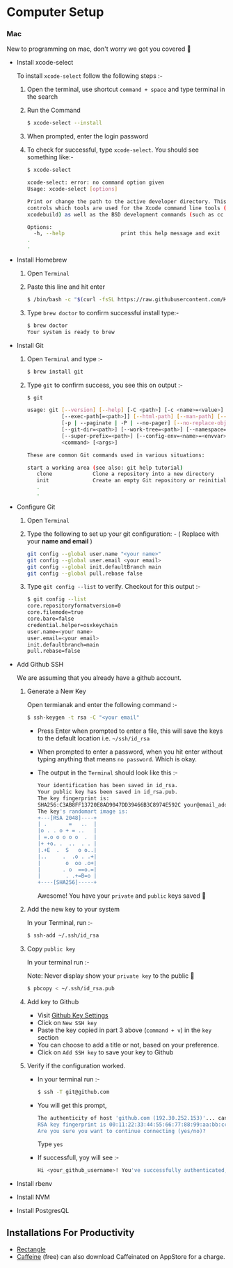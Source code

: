 # Computer Setup

### Mac
New to programming on mac, don't worry we got you covered 🥳

- Install xcode-select  

  To install `xcode-select` follow the following steps :-  

  1. Open the terminal, use shortcut `command + space` and type terminal in the search 

  2. Run the Command

      ```bash
      $ xcode-select --install
      ```

  3. When prompted, enter the login password

  4. To check for successful, type  `xcode-select`. You should see something like:-

      ```bash
      $ xcode-select
      
      xcode-select: error: no command option given
      Usage: xcode-select [options]
      
      Print or change the path to the active developer directory. This directory
      controls which tools are used for the Xcode command line tools (for example, 
      xcodebuild) as well as the BSD development commands (such as cc and make).
      
      Options:
        -h, --help                  print this help message and exit
      .
      .
      ```

- Install Homebrew

  1. Open `Terminal` 

  2. Paste this line and hit enter

     ```bash
     $ /bin/bash -c "$(curl -fsSL https://raw.githubusercontent.com/Homebrew/install/HEAD/install.sh)"
     ```

  3. Type `brew doctor` to confirm successful install type:-

     ```bash
     $ brew doctor
     Your system is ready to brew
     ```

- Install Git

  1. Open `Terminal` and type :-

     ```bash
     $ brew install git
     ```

  2. Type `git` to confirm success, you see this on output :-

     ```bash
     $ git
     
     usage: git [--version] [--help] [-C <path>] [-c <name>=<value>]
                [--exec-path[=<path>]] [--html-path] [--man-path] [--info-path]
                [-p | --paginate | -P | --no-pager] [--no-replace-objects] [--bare]
                [--git-dir=<path>] [--work-tree=<path>] [--namespace=<name>]
                [--super-prefix=<path>] [--config-env=<name>=<envvar>]
                <command> [<args>]
     
     These are common Git commands used in various situations:
     
     start a working area (see also: git help tutorial)
        clone             Clone a repository into a new directory
        init              Create an empty Git repository or reinitialize an existing one
        .
        .
     
     ```

- Configure Git

  1. Open `Terminal` 

  2. Type the following to set up your git configuration: - ( Replace with your **name and email** )

     ```bash
     git config --global user.name "<your name>"
     git config --global user.email <your email>
     git config --global init.defaultBranch main
     git config --global pull.rebase false
     ```

  3. Type `git config --list` to verify. Checkout for this output :-

     ```bash
     $ git config --list
     core.repositoryformatversion=0
     core.filemode=true
     core.bare=false
     credential.helper=osxkeychain
     user.name=<your name>
     user.email=<your email>
     init.defaultbranch=main
     pull.rebase=false
     ```

- Add Github SSH 

  We are assuming that you already have a github account.  

  1. Generate a New Key

     Open termianak and enter the following command :-

     ```bash
     $ ssh-keygen -t rsa -C "<your email"
     ```

     - Press Enter when prompted to enter a file, this will save the keys to the default location i.e. `~/ssh/id_rsa` 

     - When prompted to enter a password, when you hit enter without typing anything that means `no password`. Which is okay.

     - The output in the `Terminal` should look like this :- 

       ```bash
       Your identification has been saved in id_rsa.
       Your public key has been saved in id_rsa.pub.
       The key fingerprint is:
       SHA256:C3AB8FF13720E8AD9047DD39466B3C8974E592C your@email_address.com
       The key's randomart image is:
       +---[RSA 2048]----+
       | .       =   ..  |
       |o . . o + = ..   |
       | =.o o o o o  .  |
       |+ +o. .  ..  . . |
       |.+E  .  S   o o..|
       |..     .  .o . .+|
       |        o  oo .o+|
       |       . o  ==o.=|
       |        . .+=B=o |
       +----[SHA256]-----+
       ```

       Awesome! You have your `private` and `public` keys saved 🎉

  2. Add the new key to your system

     In your Terminal, run :-

     ```bash
     $ ssh-add ~/.ssh/id_rsa
     ```

  3. Copy `public key` 

     In your terminal run :-

     Note: Never display show your `private key` to the public 🛑

     ```bash
     $ pbcopy < ~/.ssh/id_rsa.pub
     ```

  4. Add key to Github

     - Visit [Github Key Settings](https://github.com/settings/keys)
     - Click on `New SSH key`
     - Paste the key copied in part 3 above (`command + v`) in the `key` section
     - You can choose to add a title or not, based on your preference.
     - Click on `Add SSH key` to save your key to Github

  5. Verify if the configuration worked.

     - In your terminal run :-

       ```bash
       $ ssh -T git@github.com
       ```

     - You will get this prompt,

       ```bash
       The authenticity of host 'github.com (192.30.252.153)'... can't be established.
       RSA key fingerprint is 00:11:22:33:44:55:66:77:88:99:aa:bb:cc:dd:ee:ff.
       Are you sure you want to continue connecting (yes/no)?
       ```

       Type `yes`

     - If successfull, yoy will see :-

       ```bash
       Hi <your_github_username>! You've successfully authenticated, but GitHub does not provide shell access.
       ```

- Install rbenv

- Install NVM

- Install PostgresQL

## Installations For Productivity

- [Rectangle](https://rectangleapp.com)
- [Caffeine](https://www.macupdate.com/app/mac/24120/caffeine) (free) can also download Caffeinated on AppStore for a charge.

